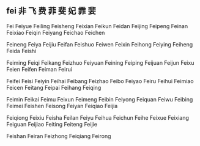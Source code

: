 fei  非 飞 费 菲 斐 妃 霏 婓
---

Fei Feiyue Feiling Feisheng Feixian Feikun Feidan Feijing Feipeng Feinan Feixiao Feiqin Feiyang Feichao Feichen 

Feineng Feiya Feijiu Feifan Feishuo Feiwen Feixin Feihong Feiying Feiheng Feida Feishi

Feiming Feiqi Feikang Feizhuo Feiyuan Feining Feiping Feijuan Feijun Feixu Feien Feifen Feiman Feirui

Feifei Feisi Feiyin Feihai Feibang Feizhao Feibo  Feiyao Feiru Feihui Feimiao Feicen Feitang Feipai Feihang Feiqing

Feimin Feikai Feimu Feixun Feimeng Feibin Feiyong Feiquan Feiwu Feibing Feimei Feishen Feisong Feiyan Feiqiao Feijia  

Feiqiong Feixiu Feisha Feilan Feiyu Feihua Feichun Feihe Feixue Feixiang Feiguan Feijiao Feiting Feiteng Feijie 

Feishan Feiran Feizhong  Feiqiang Feirong
